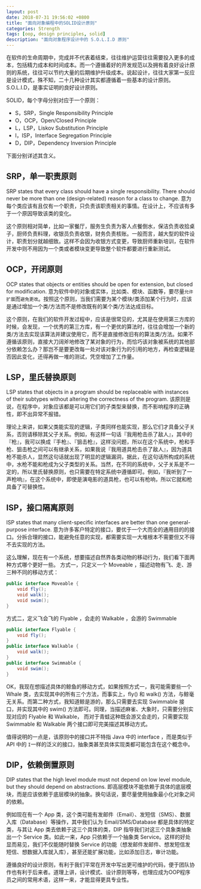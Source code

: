 ```yaml
---
layout: post
date: 2018-07-31 19:56:02 +0800
title: "面向对象编程中的SOLID设计原则"
categories: Strength
tags: [oop, design principles, solid]
description: "面向对象程序设计中的 S.O.L.I.D 原则"
---
```


在软件的生命周期中，完成并不代表着结束，往往维护运营往往需要投入更多的成本，包括精力成本和时间成本。而一个遵循着好的开发规范以及拥有着良好设计原则的系统，往往可以节约大量的后期维护升级成本。说起设计，往往大家第一反应是设计模式，殊不知，二十几种设计其实都遵循着一些基本的设计原则。S.O.L.I.D，是事实证明的良好设计原则。

SOLID，每个字母分别对应于一个原则：
- S，SRP，Single Responsibility Principle
- O，OCP，Open/Closed Principle
- L，LSP，Liskov Substitution Principle
- I，ISP，Interface Segregation Principle
- D，DIP，Dependency Inversion Principle

下面分别详述其含义。

## SRP，单一职责原则

SRP states that every class should have a single responsibility. There should never be more than one (design-related) reason for a class to change. 意为每个类应该有且仅有一个职责，只负责该职责相关的事情。在设计上，不应该有多于一个原因导致该类的变化。

这个原则相对简单，比如一家餐厅，服务生负责为客人点餐倒水，保洁负责收拾桌子，厨师负责料理，收银员负责收银，财务负责核账。一般而言，越大型的软件设计，职责划分就越细致。这样不会因为收银方式变更，导致厨师重新培训，在软件开发中则不用因为一个类或者模块变更导致整个软件都要进行重新测试。

## OCP，开闭原则

OCP states that objects or entities should be open for extension, but closed for modification. 意为软件中的对象或实体，比如类、模块、函数等，要尽量`允许扩展`而`避免更改`。按照这个原则，当我们需要为某个模块/类添加某个行为时，应该是通过增加一个类/方法而不是修改既有的某个类/方法达成目标。

这个原则，在我们的软件开发过程中，应该是很常见的，尤其是在使用第三方库的时候，会发现，一个优秀的第三方库，有一个更优的算法时，往往会增加一个新的类/方法去实现该算法并建议使用它，而不是直接修改旧有的算法类/方法。如果不遵循该原则，直接大刀阔斧地修改了某对象的行为，而恰巧该对象被系统的其他部分依赖怎么办？那岂不是要更改每一处对该对象行为的引用的地方，再检查逻辑是否因此变化，还得再做一堆的测试，凭空增加了工作量。

## LSP，里氏替换原则

LSP states that objects in a program should be replaceable with instances of their subtypes without altering the correctness of the program. 该原则是说，在程序中，对象应该都是可以用它们的子类型来替换，而不影响程序的正确性，即不出异常不报错。

理论上来讲，如果父类能实现的逻辑，子类同样也能实现，那么它们才具备父子关系，否则请移除其父子关系。例如，有这样一句话『我用枪击杀了敌人』，其中的『枪』，我可以换成『手枪』、『狙击枪』，这样没问题，所以在这个系统中，枪和手枪、狙击枪之间可以有继承关系，如果我说『我用道具枪击杀了敌人』，因为道具枪不能杀人，显然这句话就出现了明显的逻辑漏洞，据此，在这句话所构成的系统中，水枪不能和枪成为父子类型的关系。当然，在不同的系统中，父子关系是不一定的，所以里氏替换原则，也只需要在特定系统中遵循即可。例如，『我听到了一声枪响』，在这个系统中，即使是演电影的道具枪，也可以有枪响，所以它就和枪具备了可替换性。

## ISP，接口隔离原则

ISP states that many client-specific interfaces are better than one general-purpose interface. 意为许多客户特定的接口，要优于一个大而全的通用目的的接口。分拆合理的接口，能避免任意的实现，都需要实现一大堆根本不需要但又不得不去实现的方法。

这么理解，现在有一个系统，想要描述自然界各类动物的移动行为，我们看下面两种方式哪个更好一些。
方式一，只定义一个 Moveable ，描述动物有飞、走、游三种不同的移动方式：
```java
public interface Moveable {
    void fly();
    void walk();
    void swim();
}
```
方式二，定义飞会飞的 Flyable ，会走的 Walkable ，会游的 Swimmable
```java
public interface Flyable {
    void fly();
}
public interface Walkable {
    void walk();
}
public interface Swimmable {
    void swim();
}
```

OK，我现在想描述具体的鲸鱼的移动方式，如果按照方式一，我可能需要些一个 Whale 类，去实现其中的所有三个方法，而事实上，fly() 和 walk() 方法，与鲸毫无关系。而第二种方式，我知道鲸是游的，那么只需要去实现 Swimmable 接口，并实现其中的 swim() 方法即可。同理，当描述麻雀、大象时，只需要分别实现对应的 Flyable 和 Walkable， 而对于青蛙这种既会游又会走的，只需要实现 Swimmable 和 Walkable 两个接口即可完美描述其移动方式。

值得说明的一点是，该原则中的接口并不特指 Java 中的 interface ，而是类似于 API 中的 `I`一样的泛义的接口，抽象类甚至具体实现类都可能包含在这个概念中。

## DIP，依赖倒置原则

DIP states that the high level module must not depend on low level module, but they should depend on abstractions. 即高层模块不能依赖于具体的底层模块，而是应该依赖于底层模块的抽象。换句话说，要尽量使用抽象最小化对象之间的依赖。

例如现在有一个 App 类，这个类可能有发邮件（Email）、发短信（SMS）、数据入库（Database）等操作，其中我们认为 Email/SMS/Database 都是具体的特定类，与其让 App 类去依赖于这三个具体的类，DIP 指导我们对这三个具象类抽象出一个 Service 类。如此一来，App 只依赖于一个抽象类 Service。这样的好处显而易见，我们不仅能随时替换 Service 的功能（想发邮件发邮件、想发短信发短信、想数据入库就入库），甚至还能扩展功能，比如添加日志，审计功能。


遵循良好的设计原则，有利于我们平常在开发中写出更可维护的代码，便于团队协作也有利于后来者。道理上讲，设计模式、设计原则等等，也理应成为OOP程序员之间的常用术语，这样一来，才能显得更具专业性。

